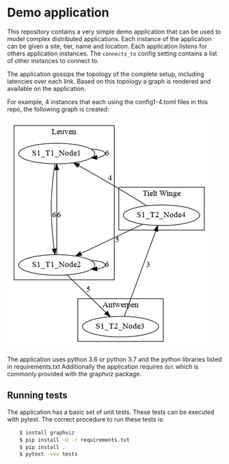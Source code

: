 Demo application
================

This repository contains a very simple demo application that can be used to model complex distributed applications.
Each instance of the application can be given a site, tier, name and location. Each application listens for others application 
instances. The `connects_to` config setting contains a list of other instances to connect to.

The application gossips the topology of the complete setup, including latencies over each link. Based on this topology
a graph is rendered and available on the application.

For example, 4 instances that each using the config1-4.toml files in this repo, the following graph is created:

 ![](demo.png) 
 

The application uses python 3.6 or python 3.7 and the python libraries listed in requirements.txt Additionally the 
application requires `dot` which is commonly provided with the graphviz package.

Running tests
-------------

The application has a basic set of unit tests. These tests can be executed with pytest. The correct procedure to run
these tests is:

```bash
    $ install graphviz
    $ pip install -U -r requirements.txt
    $ pip install .
    $ pytest -vvv tests
```